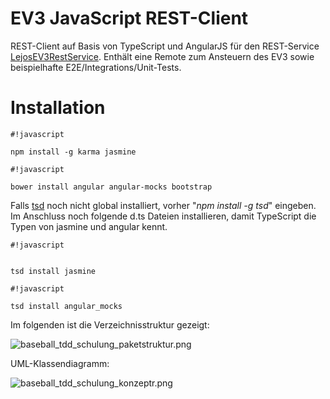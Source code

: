 # EV3 JavaScript REST-Client #

REST-Client auf Basis von TypeScript und AngularJS für den REST-Service [LejosEV3RestService](https://bitbucket.org/Cappin79/lejosev3restservice). Enthält eine Remote zum Ansteuern des EV3 sowie beispielhafte E2E/Integrations/Unit-Tests.


# Installation #


```
#!javascript

npm install -g karma jasmine
```



```
#!javascript

bower install angular angular-mocks bootstrap
```




Falls [tsd](http://definitelytyped.org/tsd/) noch nicht global installiert, vorher "*npm install -g tsd*" eingeben. Im Anschluss noch folgende d.ts Dateien installieren, damit TypeScript die Typen von jasmine und angular kennt. 

```
#!javascript


tsd install jasmine
```



```
#!javascript

tsd install angular_mocks
```

Im folgenden ist die Verzeichnisstruktur gezeigt:

![baseball_tdd_schulung_paketstruktur.png](https://bitbucket.org/repo/4686Ep/images/2731117870-baseball_tdd_schulung_paketstruktur.png)


UML-Klassendiagramm:

![baseball_tdd_schulung_konzeptr.png](https://bitbucket.org/repo/4686Ep/images/4105179146-baseball_tdd_schulung_konzeptr.png)